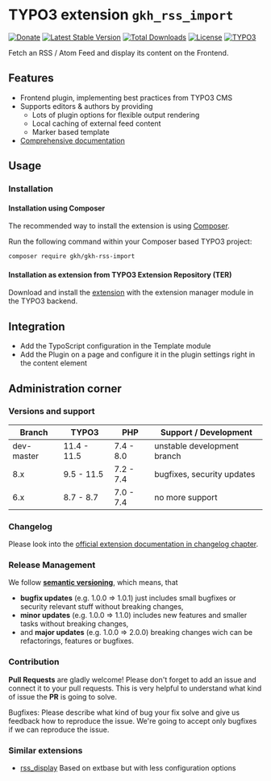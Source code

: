 # TYPO3 extension `gkh_rss_import`

[![Donate](https://img.shields.io/badge/Donate-PayPal-green.svg)](https://www.paypal.me/simonschaufi/10)
[![Latest Stable Version](https://poser.pugx.org/gkh/gkh-rss-import/v/stable)](https://packagist.org/packages/gkh/gkh-rss-import)
[![Total Downloads](https://poser.pugx.org/gkh/gkh-rss-import/downloads)](https://packagist.org/packages/gkh/gkh-rss-import)
[![License](https://poser.pugx.org/gkh/gkh-rss-import/license)](https://packagist.org/packages/gkh/gkh-rss-import)
[![TYPO3](https://img.shields.io/badge/TYPO3-11-orange.svg)](https://get.typo3.org/version/11)

Fetch an RSS / Atom Feed and display its content on the Frontend.

## Features

* Frontend plugin, implementing best practices from TYPO3 CMS
* Supports editors & authors by providing
    * Lots of plugin options for flexible output rendering
    * Local caching of external feed content
    * Marker based template
* [Comprehensive documentation][1]

## Usage

### Installation

#### Installation using Composer

The recommended way to install the extension is using [Composer][2].

Run the following command within your Composer based TYPO3 project:

```bash
composer require gkh/gkh-rss-import
```

#### Installation as extension from TYPO3 Extension Repository (TER)

Download and install the [extension][3] with the extension manager module in the TYPO3 backend.

## Integration

- Add the TypoScript configuration in the Template module
- Add the Plugin on a page and configure it in the plugin settings right in the content element

## Administration corner

### Versions and support

| Branch     | TYPO3       | PHP       | Support / Development       |
|------------|-------------|-----------|-----------------------------|
| dev-master | 11.4 - 11.5 | 7.4 - 8.0 | unstable development branch |
| 8.x        | 9.5 - 11.5  | 7.2 - 7.4 | bugfixes, security updates  |
| 6.x        | 8.7 - 8.7   | 7.0 - 7.4 | no more support             |

### Changelog

Please look into the [official extension documentation in changelog chapter][4].

### Release Management

We follow [**semantic versioning**][5], which means, that
* **bugfix updates** (e.g. 1.0.0 => 1.0.1) just includes small bugfixes or security relevant stuff without breaking changes,
* **minor updates** (e.g. 1.0.0 => 1.1.0) includes new features and smaller tasks without breaking changes,
* and **major updates** (e.g. 1.0.0 => 2.0.0) breaking changes wich can be refactorings, features or bugfixes.

### Contribution

**Pull Requests** are gladly welcome! Please don't forget to add an issue and connect it to your pull requests. This
is very helpful to understand what kind of issue the **PR** is going to solve.

Bugfixes: Please describe what kind of bug your fix solve and give us feedback how to reproduce the issue. We're going
to accept only bugfixes if we can reproduce the issue.

### Similar extensions

* [rss_display][6] Based on extbase but with less configuration options

[1]: https://docs.typo3.org/p/gkh/gkh-rss-import/master/en-us/
[2]: https://getcomposer.org/
[3]: https://extensions.typo3.org/extension/gkh_rss_import
[4]: https://docs.typo3.org/p/simonschauif/gkh_rss_import/master/en-us/Changelog/Index.html
[5]: https://semver.org/
[6]: https://extensions.typo3.org/extension/rss_display/
